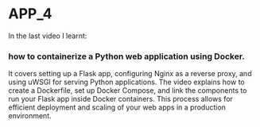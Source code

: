 # APP_4

In the last video I learnt:
### how to containerize a Python web application using Docker. 
It covers setting up a Flask app, configuring Nginx as a reverse proxy, and using uWSGI for serving Python applications. The video explains how to create a Dockerfile, set up Docker Compose, and link the components to run your Flask app inside Docker containers. This process allows for efficient deployment and scaling of your web apps in a production environment.
